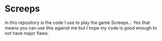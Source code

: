 # Screeps
In this repository is the code I use to play the game Screeps... Yes that means you can use this against me but I hope my code is good enough to not have major flaws. 
